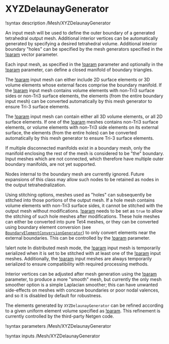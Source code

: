# XYZDelaunayGenerator

!syntax description /Mesh/XYZDelaunayGenerator

An input mesh will be used to define the outer boundary of a
generated tetrahedral output mesh.  Additional interior vertices can
be automatically generated by specifying a desired tetrahedral volume.
Additional interior boundary "holes" can be specified by the mesh
generators specified in the [!param](/Mesh/XYZDelaunayGenerator/holes)
vector parameter.

Each input mesh, as specified in the
[!param](/Mesh/XYZDelaunayGenerator/boundary) parameter and optionally
in the [!param](/Mesh/XYZDelaunayGenerator/holes) parameter,
can define a closed manifold of boundary triangles.

The [!param](/Mesh/XYZDelaunayGenerator/boundary) input mesh can either
include 2D surface elements or 3D volume elements whose external faces
comprise the boundary manifold. If the [!param](/Mesh/XYZDelaunayGenerator/boundary)
input mesh contains volume elements with non-Tri3 surface sides or
non-Tri3 surface elements, the elements (from the entire boundary input mesh) can be converted automatically by this
mesh generator to ensure Tri-3 surface elements.

The [!param](/Mesh/XYZDelaunayGenerator/holes) input mesh can contain
either all 3D volume elements, or all 2D surface elements.
If one of the [!param](/Mesh/XYZDelaunayGenerator/holes)
meshes contains non-Tri3 surface elements, or volume elements with non-Tri3
side elements on its external surface, the elements (from the entire holes) can be converted automatically by this
mesh generator to ensure Tri-3 surface elements.

If multiple disconnected manifolds exist in a boundary mesh, only the
manifold enclosing the rest of the mesh is considered to be "the"
boundary.  Input meshes which are not connected, which therefore have
multiple outer boundary manifolds, are not yet supported.

Nodes internal to the boundary mesh are currently ignored.  Future
expansions of this class may allow such nodes to be retained as nodes
in the output tetrahedralization.

Using stitching options, meshes used as "holes" can subsequently be
stitched into those portions of the output mesh. If a hole mesh contains
volume elements with non-Tri3 surface sides, it cannot be stitched
with the output mesh without modifications. 
[!param](/Mesh/XYZDelaunayGenerator/convert_holes_for_stitching) needs to
be set as `true` to allow the stitching of such hole meshes after modifications.
These hole meshes can either be converted into pure Tet4 meshes, or they can be
converted using boundary element conversion
(see [`BoundaryElementConversionGenerator`](/BoundaryElementConversionGenerator.md))
to only convert elements near the external boundaries. This can be controlled
by the [!param](/Mesh/XYZDelaunayGenerator/conversion_method) parameter.

!alert note
In distributed mesh mode, the [!param](/Mesh/XYZDelaunayGenerator/boundary) input mesh is temporarily serialized when it is set to be stitched with at least one of the [!param](/Mesh/XYZDelaunayGenerator/holes) input meshes. Additionally, the [!param](/Mesh/XYZDelaunayGenerator/holes) input meshes are always temporarily serialized to ensure compatibility with required processing methods.

Interior vertices can be adjusted after mesh generation using the
[!param](/Mesh/XYZDelaunayGenerator/smooth_triangulation) parameter,
to produce a more "smooth" mesh, but currently the only mesh smoother
option is a simple Laplacian smoother; this can have unwanted
side-effects on meshes with concave boundaries or poor nodal valences,
and so it is disabled by default for robustness.

The elements generated by `XYZDelaunayGenerator` can be refined according
to a given uniform element volume specified as
[!param](/Mesh/XYZDelaunayGenerator/desired_volume).
This refinement is currently controlled by the third-party Netgen
code.

!syntax parameters /Mesh/XYZDelaunayGenerator

!syntax inputs /Mesh/XYZDelaunayGenerator


